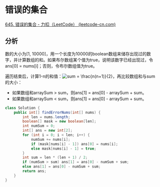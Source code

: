 # 错误的集合

[645. 错误的集合 - 力扣（LeetCode） (leetcode-cn.com)](https://leetcode-cn.com/problems/set-mismatch/)

## 分析

数的大小为[1, 10000]，用一个长度为10000的boolean数组来储存出现过的数字，并计算数组的和。如果布尔数组某个值为true，说明该数字已经出现过，令ans[0] = nums[i]；否则，令布尔数组值为true。

遍历结束后，计算1-n的和值：<img src="https://latex.codecogs.com/svg.image?sum&space;=&space;\frac{n(n&plus;1)}{2}" title="sum = \frac{n(n+1)}{2}" />，再比较数组和与sum的大小：

*   如果数组和arraySum > sum，则ans[1] = ans[0] - arraySum + sum。
*   如果数组和arraySum < sum，则ans[1] = ans[0] - arraySum + sum。

```java
class Solution {
    public int[] findErrorNums(int[] nums) {
        int len = nums.length;
        boolean[] mask = new boolean[len];
        int numSum = 0;
        int[] ans = new int[2];
        for (int i = 0; i < len; i++) {
            numSum += nums[i];
            if (mask[nums[i] - 1]) ans[0] = nums[i];
            else mask[nums[i] - 1] = true;
        }
        int sum = len * (len + 1) / 2;
        if (numSum > sum) ans[1] = ans[0] - numSum + sum;
        else ans[1] = ans[0] - numSum + sum;
        return ans;
    }
}
```

